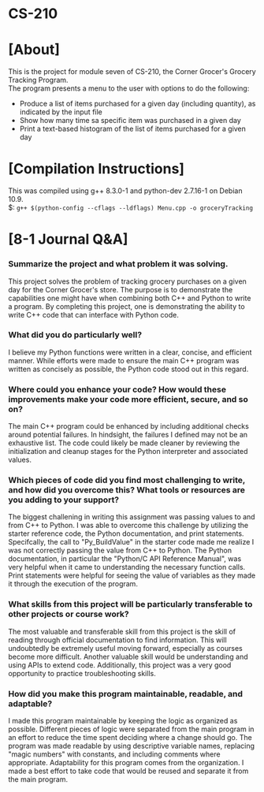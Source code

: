 # CS-210

<!DOCTYPE html>
<html>
  <body>
    <h1>[About]</h1>
    <p>
      This is the project for module seven of CS-210, the Corner Grocer's Grocery Tracking Program.
      <br>
      The program presents a menu to the user with options to do the following:
      <ul>
        <li>Produce a list of items purchased for a given day (including quantity), as indicated by the input file</li>
        <li>Show how many time sa specific item was purchased in a given day</li>
        <li>Print a text-based histogram of the list of items purchased for a given day</li>
      </ul>
    </p>
    <h1>[Compilation Instructions]</h1>
    <p>
      This was compiled using g++ 8.3.0-1 and python-dev 2.7.16-1 on Debian 10.9.
      </br>
      $: <code>g++ $(python-config --cflags --ldflags) Menu.cpp -o groceryTracking</code>
    </p>
    <h1>[8-1 Journal Q&A]</h1>
    <h3>Summarize the project and what problem it was solving.</h3>
    <p>
       This project solves the problem of tracking grocery purchases on a given day for the Corner Grocer's store.
       The purpose is to demonstrate the capabilities one might have when combining both C++ and Python to write a program.
       By completing this project, one is demonstrating the ability to write C++ code that can interface with Python code.
    </p>
    <h3>What did you do particularly well?</h3>
    <p>
       I believe my Python functions were written in a clear, concise, and efficient manner.
       While efforts were made to ensure the main C++ program was written as concisely as possible, the Python code stood out in this regard.
    </p>
    <h3>Where could you enhance your code? How would these improvements make your code more efficient, secure, and so on?</h3>
    <p>
       The main C++ program could be enhanced by including additional checks around potential failures.
       In hindsight, the failures I defined may not be an exhaustive list.
       The code could likely be made cleaner by reviewing the initialization and cleanup stages for the Python interpreter and associated values.
    </p>
    <h3>Which pieces of code did you find most challenging to write, and how did you overcome this? What tools or resources are you adding to your support?</h3>
    <p>
       The biggest challening in writing this assignment was passing values to and from C++ to Python.
       I was able to overcome this challenge by utilizing the starter reference code, the Python documentation, and print statements.
       Specifcally, the call to "Py_BuildValue" in the starter code made me realize I was not correctly passing the value from C++ to Python.
       The Python documentation, in particular the "Python/C API Reference Manual", was very helpful when it came to understanding the necessary function calls.
       Print statements were helpful for seeing the value of variables as they made it through the execution of the program.
    </p>
    <h3>What skills from this project will be particularly transferable to other projects or course work?</h3>
    <p>
       The most valuable and transferable skill from this project is the skill of reading through official documentation to find information.
       This will undoubtedly be extremely useful moving forward, especially as courses become more difficult.
       Another valuable skill would be understanding and using APIs to extend code.
       Additionally, this project was a very good opportunity to practice troubleshooting skills.
    </p>
    <h3>How did you make this program maintainable, readable, and adaptable?</h3>
    <p>
       I made this program maintainable by keeping the logic as organized as possible.
       Different pieces of logic were separated from the main program in an effort to reduce the time spent deciding where a change should go.
       The program was made readable by using descriptive variable names, replacing "magic numbers" with constants, and including comments where appropriate.
       Adaptability for this program comes from the organization. I made a best effort to take code that would be reused and separate it from the main program.
    </p>
  </body>
</html>
